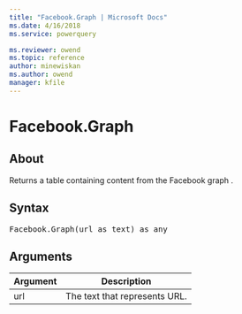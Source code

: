 ```yaml
---
title: "Facebook.Graph | Microsoft Docs"
ms.date: 4/16/2018
ms.service: powerquery

ms.reviewer: owend
ms.topic: reference
author: minewiskan
ms.author: owend
manager: kfile
---
```

# Facebook.Graph

  
## About  
Returns a table containing content from the Facebook graph .  
  
## Syntax

<pre>
Facebook.Graph(url as text) as any  
</pre>
  
## Arguments  
  
|Argument|Description|  
|------------|---------------|  
|url|The text that represents URL.|  
  
